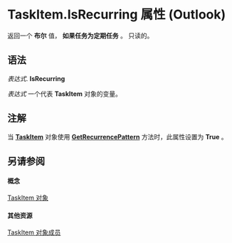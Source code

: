 
# TaskItem.IsRecurring 属性 (Outlook)

返回一个 **布尔** 值， **如果任务为定期任务** 。 只读的。


## 语法

 _表达式_. **IsRecurring**

 _表达式_ 一个代表 **TaskItem** 对象的变量。


## 注解

当 **[TaskItem](5df8cfa5-5460-a5a1-a130-ba5bca1a0091.md)** 对象使用 **[GetRecurrencePattern](1937b226-d465-6cc9-7e47-40f4fad1552c.md)** 方法时，此属性设置为 **True** 。


## 另请参阅


#### 概念


[TaskItem 对象](5df8cfa5-5460-a5a1-a130-ba5bca1a0091.md)
#### 其他资源


[TaskItem 对象成员](97234a76-2fc5-bbe4-2e14-25ae18694fc9.md)